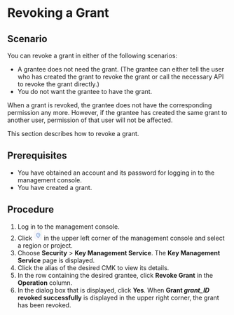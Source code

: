 # Revoking a Grant<a name="kms_01_0031"></a>

## Scenario<a name="section1615963710458"></a>

You can revoke a grant in either of the following scenarios:

-   A grantee does not need the grant. \(The grantee can either tell the user who has created the grant to revoke the grant or call the necessary API to revoke the grant directly.\)
-   You do not want the grantee to have the grant.

When a grant is revoked, the grantee does not have the corresponding permission any more. However, if the grantee has created the same grant to another user, permission of that user will not be affected.

This section describes how to revoke a grant.

## Prerequisites<a name="section51403752104654"></a>

-   You have obtained an account and its password for logging in to the management console.
-   You have created a grant.

## Procedure<a name="section64073293104744"></a>

1.  Log in to the management console.
2.  Click  ![](figures/icon-region.png)  in the upper left corner of the management console and select a region or project.
3.  Choose  **Security**  \>  **Key Management Service**. The  **Key Management Service**  page is displayed.
4.  Click the alias of the desired CMK to view its details.
5.  In the row containing the desired grantee, click  **Revoke Grant**  in the  **Operation**  column.
6.  In the dialog box that is displayed, click  **Yes**. When  **Grant  _grant\_ID_  revoked successfully**  is displayed in the upper right corner, the grant has been revoked.

